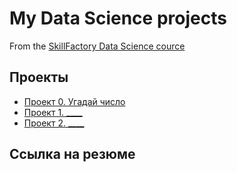 # My Data Science projects
From the [SkillFactory Data Science cource](https://skillfactory.ru/data-scientist)

## Проекты

* [Проект 0. Угадай число](https://github.com/Vladis-GitHub/sf_data_sciense/tree/main/project_0)
* [Проект 1. ____](____)
* [Проект 2. ____](____)

## Сcылка на резюме